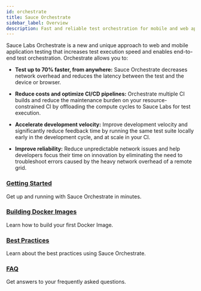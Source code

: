 ```yaml
---
id: orchestrate
title: Sauce Orchestrate
sidebar_label: Overview
description: Fast and reliable test orchestration for mobile and web apps, at scale.
---
```


Sauce Labs Orchestrate is a new and unique approach to web and mobile application testing that increases test execution speed and enables end-to-end test orchestration. Orchestrate allows you to:

- **Test up to 70% faster, from anywhere:** Sauce Orchestrate decreases network overhead and reduces the latency between the test and the device or browser.

- **Reduce costs and optimize CI/CD pipelines:** Orchestrate multiple CI builds and reduce the maintenance burden on your resource-constrained CI by offloading the compute cycles to Sauce Labs for test execution.

- **Accelerate development velocity:** Improve development velocity and significantly reduce feedback time by running the same test suite locally early in the development cycle, and at scale in your CI.

- **Improve reliability:** Reduce unpredictable network issues and help developers focus their time on innovation by eliminating the need to troubleshoot errors caused by the heavy network overhead of a remote grid.

<div className="box-wrapper" markdown="1">
<div className="box box1 card">
  <div className="container">
  <h3><a href="/orchestrate/getting-started">Getting Started</a></h3>
  <p>Get up and running with Sauce Orchestrate in minutes.</p>
  </div>
</div>
<div className="box box2 card">
  <div className="container">
  <h3><a href="/orchestrate/building-images">Building Docker Images</a></h3>
  <p>Learn how to build your first Docker Image.</p>
  </div>
</div>
<div className="box box3 card">
  <div className="container">
  <h3><a href="/orchestrate/best-practices">Best Practices</a></h3>
  <p>Learn about the best practices using Sauce Orchestrate.</p>
  </div>
</div>
<div className="box box4 card">
  <div className="container">
  <h3><a href="/orchestrate/faq">FAQ</a></h3>
  <p>Get answers to your frequently asked questions.</p>
  </div>
</div>
</div>
